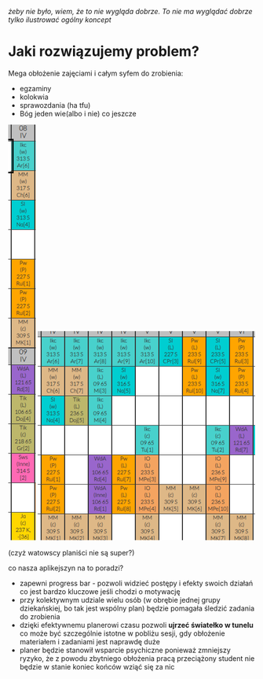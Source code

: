 *żeby nie było, wiem, że to nie wygląda dobrze. To nie ma wyglądać dobrze tylko ilustrować ogólny koncept*

# Jaki rozwiązujemy problem? 
Mega obłożenie zajęciami i całym syfem do zrobienia:
- egzaminy 
- kolokwia
- sprawozdania (ha tfu)
- Bóg jeden wie(albo i nie) co jeszcze

![img.png](img.png) ![img_1.png](img_1.png) 

(czyż watowscy planiści nie są super?)


co nasza aplikejszyn na to poradzi?
- zapewni progress bar - pozwoli widzieć postępy i efekty swoich działań co jest bardzo kluczowe jeśli chodzi o motywację
- przy kolektywnym udziale wielu osób (w obrębie jednej grupy dziekańskiej, bo tak jest wspólny plan) będzie pomagała
śledzić zadania do zrobienia
- dzięki efektywnemu planerowi czasu pozwoli **ujrzeć światełko w tunelu** co może być szczególnie istotne w pobliżu 
sesji, gdy obłożenie materiałem i zadaniami jest naprawdę duże
- planer będzie stanowił wsparcie psychiczne ponieważ zmniejszy ryzyko, że z powodu zbytniego obłożenia pracą przeciążony
student nie będzie w stanie koniec końców wziąć się za nic